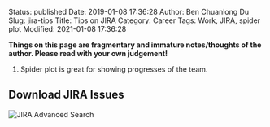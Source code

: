 Status: published
Date: 2019-01-08 17:36:28
Author: Ben Chuanlong Du
Slug: jira-tips
Title: Tips on JIRA
Category: Career
Tags: Work, JIRA, spider plot
Modified: 2021-01-08 17:36:28

**Things on this page are fragmentary and immature notes/thoughts of the author. Please read with your own judgement!**

1. Spider plot is great for showing progresses of the team.

## Download JIRA Issues 

![JIRA Advanced Search](https://user-images.githubusercontent.com/824507/104079444-f4188c00-51d7-11eb-8edd-ee696e033673.png)
